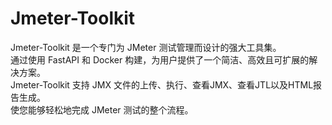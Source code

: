 # Jmeter-Toolkit
Jmeter-Toolkit 是一个专门为 JMeter 测试管理而设计的强大工具集。  
通过使用 FastAPI 和 Docker 构建，为用户提供了一个简洁、高效且可扩展的解决方案。  
Jmeter-Toolkit 支持 JMX 文件的上传、执行、查看JMX、查看JTL以及HTML报告生成。  
使您能够轻松地完成 JMeter 测试的整个流程。
